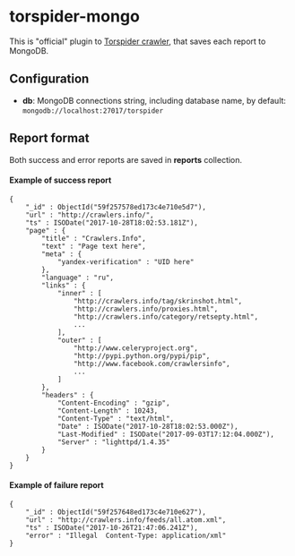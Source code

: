 # torspider-mongo

This is "official" plugin to [Torspider crawler](/skrushinsky/torspider), that
saves each report to MongoDB.

## Configuration

* **db**: MongoDB connections string, including database name, by default:<br>
  `mongodb://localhost:27017/torspider`



## Report format

Both success and error reports are saved in **reports** collection.

#### Example of success report

```
{
    "_id" : ObjectId("59f257578ed173c4e710e5d7"),
    "url" : "http://crawlers.info/",
    "ts" : ISODate("2017-10-28T18:02:53.181Z"),
    "page" : {
        "title" : "Crawlers.Info",
        "text" : "Page text here",
        "meta" : {
            "yandex-verification" : "UID here"
        },
        "language" : "ru",
        "links" : {
            "inner" : [
                "http://crawlers.info/tag/skrinshot.html",
                "http://crawlers.info/proxies.html",
                "http://crawlers.info/category/retsepty.html",
                ...
            ],
            "outer" : [
                "http://www.celeryproject.org",
                "http://pypi.python.org/pypi/pip",
                "http://www.facebook.com/crawlersinfo",
                ...
            ]
        },
        "headers" : {
            "Content-Encoding" : "gzip",
            "Content-Length" : 10243,
            "Content-Type" : "text/html",
            "Date" : ISODate("2017-10-28T18:02:53.000Z"),
            "Last-Modified" : ISODate("2017-09-03T17:12:04.000Z"),
            "Server" : "lighttpd/1.4.35"
        }
    }
}
```

#### Example of failure report

```
{
    "_id" : ObjectId("59f257648ed173c4e710e627"),
    "url" : "http://crawlers.info/feeds/all.atom.xml",
    "ts" : ISODate("2017-10-26T21:47:06.241Z"),
    "error" : "Illegal  Content-Type: application/xml"
}
```
